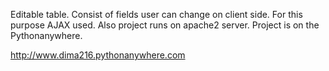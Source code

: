 Editable table. Consist of fields user can change on client side. For this purpose AJAX used. Also project runs on apache2 server. Project is on the Pythonanywhere.

http://www.dima216.pythonanywhere.com
